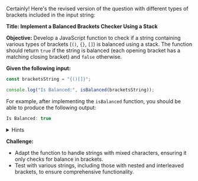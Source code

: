 Certainly! Here's the revised version of the question with different types of brackets included in the input string:

**Title: Implement a Balanced Brackets Checker Using a Stack**

**Objective:**
Develop a JavaScript function to check if a string containing various types of brackets (`()`, `{}`, `[]`) is balanced using a stack. The function should return `true` if the string is balanced (each opening bracket has a matching closing bracket) and `false` otherwise.

**Given the following input:**

```javascript
const bracketsString = "{()[]}";

console.log("Is Balanced:", isBalanced(bracketsString));
```

For example, after implementing the `isBalanced` function, you should be able to produce the following output:
```javascript
Is Balanced: true
```

<details>
<summary>Hints</summary>

1. Define a function `isBalanced(string)` that takes a string of brackets.
2. Create a stack (an array in JavaScript) to keep track of opening brackets.
3. Iterate through each character in the string.
   - If an opening bracket is encountered (`{`, `[`, `(`), push it onto the stack.
   - If a closing bracket is encountered (`}`, `]`, `)`), pop from the stack and check if it matches the corresponding opening bracket. If the stack is empty or the brackets don't match, return `false`.
4. After iterating through the string, the stack should be empty if the brackets are balanced. If not, return `false`.
5. If the stack is empty, return `true` indicating the string is balanced.

This method uses a stack to ensure that each type of opening bracket is properly closed in the correct order.

</details>

**Challenge:**

- Adapt the function to handle strings with mixed characters, ensuring it only checks for balance in brackets.
- Test with various strings, including those with nested and interleaved brackets, to ensure comprehensive functionality.